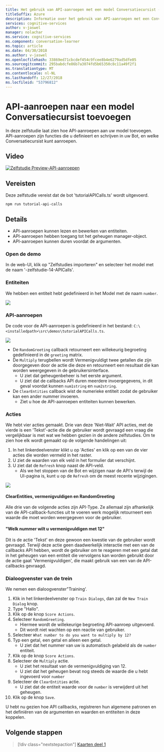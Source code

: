 ```yaml
---
title: Het gebruik van API-aanroepen met een model Conversatiecursist - Microsoft Cognitive Services | Microsoft Docs
titleSuffix: Azure
description: Informatie over het gebruik van API-aanroepen met een Conversatiecursist-model.
services: cognitive-services
author: v-jaswel
manager: nolachar
ms.service: cognitive-services
ms.component: conversation-learner
ms.topic: article
ms.date: 04/30/2018
ms.author: v-jaswel
ms.openlocfilehash: 33869ed71cbcdef454c9fcee8b4e6279ad5dfe05
ms.sourcegitcommit: 295babdcfe86b7a3074fd5b65350c8c11a49f2f1
ms.translationtype: MT
ms.contentlocale: nl-NL
ms.lasthandoff: 12/27/2018
ms.locfileid: "53796812"
---
```

# <a name="how-to-add-api-calls-to-a-conversation-learner-model"></a>API-aanroepen naar een model Conversatiecursist toevoegen

In deze zelfstudie laat zien hoe API-aanroepen aan uw model toevoegen. API-aanroepen zijn functies die u definieert en schrijven in uw Bot, en welke Conversatiecursist kunt aanroepen.

## <a name="video"></a>Video

[![Zelfstudie Preview-API-aanroepen](https://aka.ms/cl_Tutorial_v3_APICalls_Preview)](https://aka.ms/cl_Tutorial_v3_APICalls)

## <a name="requirements"></a>Vereisten
Deze zelfstudie vereist dat de bot 'tutorialAPICalls.ts' wordt uitgevoerd.

    npm run tutorial-api-calls

## <a name="details"></a>Details

- API-aanroepen kunnen lezen en bewerken van entiteiten.
- API-aanroepen hebben toegang tot het geheugen manager-object.
- API-aanroepen kunnen duren voordat de argumenten.

### <a name="open-the-demo"></a>Open de demo

In de web-UI, klik op "Zelfstudies importeren" en selecteer het model met de naam '-zelfstudie-14-APICalls'.

### <a name="entities"></a>Entiteiten

We hebben een entiteit hebt gedefinieerd in het Model met de naam `number`.

![](../media/tutorial12_entities.PNG)

### <a name="api-calls"></a>API-aanroepen
De code voor de API-aanroepen is gedefinieerd in het bestand: `C:\<installedpath>\src\demos\tutorialAPICalls.ts`.

![](../media/tutorial12_apicalls.PNG)

- De `RandomGreeting` callback retourneert een willekeurig begroeting gedefinieerd in de `greeting` matrix.
- De `Multiply` terugbellen wordt Vermenigvuldigt twee getallen die zijn doorgegeven door de actie die deze en retourneert een resultaat die kan worden weergegeven in de gebruikersinterface.
    - U ziet dat geheugenbeheer is het eerste argument. 
    - U ziet dat de callbacks API duren meerdere invoergegevens, in dit geval voordat kunnen `num1string` en `num2string`.
- De `ClearEntities` callback wist de numerieke entiteit zodat de gebruiker kan een ander nummer invoeren. 
    - Ziet u hoe de API-aanroepen entiteiten kunnen bewerken.

### <a name="actions"></a>Acties
We hebt vier acties gemaakt. Drie van deze 'Niet-Wait' API acties, met de vierde is een 'Tekst'-actie die de gebruiker wordt gevraagd een vraag die vergelijkbaar is met wat we hebben gezien in de andere zelfstudies. Om te zien hoe elk wordt gemaakt op de volgende handelingen uit:
1. In het linkerdeelvenster klikt u op 'Acties' en klik op een van de vier acties die worden vermeld in het raster.
2. U ziet de waarden van elk veld in het formulier dat verschijnt.
3. U ziet dat de `Refresh` knop naast de API-veld.
    - Als we het stoppen van de Bot en wijzigen naar de API's terwijl de UI-pagina is, kunt u op de `Refresh` om de meest recente wijzigingen.

![](../media/tutorial12_actions.PNG)

#### <a name="clearentities-multiply-and-randomgreeting"></a>ClearEntities, vermenigvuldigen en RandomGreeting
Alle drie van de volgende acties zijn API-Type. Ze allemaal zijn afhankelijk van de API-callback-functies uit te voeren werk mogelijk retourneert een waarde die moet worden weergegeven voor de gebruiker.

#### <a name="what-number-do-you-want-to-multiply-by-12"></a>"Welk nummer wilt u vermenigvuldigen met 12"
Dit is de actie 'Tekst' en deze gewoon een kwestie van de gebruiker wordt gevraagd. Terwijl deze actie geen daadwerkelijk interactie met een van de callbacks API hebben, wordt de gebruiker om te reageren met een getal dat in het geheugen van een entiteit die vervolgens kan worden gebruikt door de actie gaat 'Vermenigvuldigen', die maakt gebruik van een van de API-callbacks gevraagd.


### <a name="train-dialog"></a>Dialoogvenster van de trein

We nemen een dialoogvenster"Training'.

1. Klik in het linkerdeelvenster op `Train Dialogs`, dan zal de `New Train Dialog` knop.
2. Type "Hallo".
3. Klik op de knop `Score Actions`.
4. Selecteer `RandomGreeting`. 
    - Hiermee wordt de willekeurige begroeting API-aanroep uitgevoerd.
    - Dit wordt niet wachten op een reactie van gebruiker.
5. Selecteer `What number to do you want to multiply by 12?`
6. Typ een getal, een getal en alleen een getal.
    - U ziet dat het nummer van uw is automatisch gelabeld als de `number` entiteit.
7. Klik op de knop `Score Actions`.
8. Selecteer de `Multiply` actie.
    - U ziet het resultaat van de vermenigvuldiging van 12.
    - U ziet dat het geheugen bevat nog steeds de waarde die u hebt ingevoerd voor `number`
9. Selecteer de `ClearEntities` actie.
    - U ziet dat de entiteit waarde voor de `number` is verwijderd uit het geheugen.
10. Klik op de knop `Save`.

U hebt nu gezien hoe API callbacks, registreren hun algemene patronen en het definiëren van de argumenten en waarden en entiteiten in deze koppelen.

## <a name="next-steps"></a>Volgende stappen

> [!div class="nextstepaction"]
> [Kaarten deel 1](./15-cards.md)
